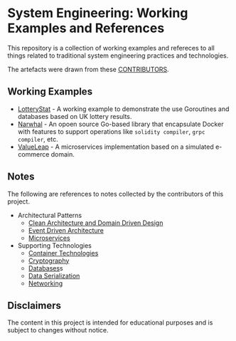 # System Engineering: Working Examples and References

This repository is a collection of working examples and refereces to all things related to traditional system engineering practices and technologies.

The artefacts were drawn from these [CONTRIBUTORS](./CONTRIBUTORS).

## Working Examples

* [LotteryStat](https://github.com/paulwizviz/lotterystat) - A working example to demonstrate the use Goroutines and databases based on UK lottery results.
* [Narwhal](https://github.com/paulwizviz/narwhal) - An opoen source Go-based library that encapsulate Docker with features to support operations like `solidity compiler`, `grpc compiler`, etc.
* [ValueLeap](https://github.com/paulwizviz/valueleap) - A microservices implementation based on a simulated e-commerce domain.

## Notes

The following are references to notes collected by the contributors of this project.

* Architectural Patterns
  * [Clean Architecture and Domain Driven Design](https://github.com/paulwizviz/learn-clean-architecture)
  * [Event Driven Architecture](./notes/eda.md)
  * [Microservices](./notes/microsvcs.md)
* Supporting Technologies
  * [Container Technologies](./notes/container.md)
  * [Cryptography](./notes/crypto.md)
  * [Databases](./notes/databases.md)s
  * [Data Serialization](./notes/serialization.md)
  * [Networking](./notes/networking.md)

## Disclaimers

The content in this project is intended for educational purposes and is subject to changes without notice.
